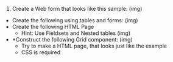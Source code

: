 1. Create a Web form that looks like this sample:
	(img)
* Create the following using tables and forms:
	(img)
* Create the following HTML Page
	- Hint: Use Fieldsets and Nested tables
	(img)
* *Construct the following Grid component:
	(img)
	- Try to make a HTML page, that looks just like the example
	- CSS is required

